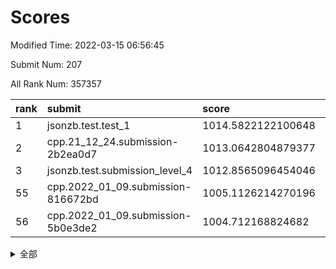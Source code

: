 # Scores

Modified Time: 2022-03-15 06:56:45

Submit Num: 207

All Rank Num: 357357

| rank |               submit               |       score        |       sigma        | pk_num |
| :--- | :--------------------------------- | :----------------- | :----------------- | :----- |
| 1    | jsonzb.test.test_1                 | 1014.5822122100648 | 0.8431141213389666 | 6903   |
| 2    | cpp.21_12_24.submission-2b2ea0d7   | 1013.0642804879377 | 0.8139140460765111 | 6908   |
| 3    | jsonzb.test.submission_level_4     | 1012.8565096454046 | 0.7950620905265293 | 6905   |
| 55   | cpp.2022_01_09.submission-816672bd | 1005.1126214270196 | 0.7289840528899876 | 6909   |
| 56   | cpp.2022_01_09.submission-5b0e3de2 | 1004.712168824682  | 0.7205500073796541 | 6900   |


<details>
<summary>全部</summary>

| rank |                 submit                 |       score        |       sigma        | pk_num |
| :--- | :------------------------------------- | :----------------- | :----------------- | :----- |
| 1    | jsonzb.test.test_1                     | 1014.5822122100648 | 0.8431141213389666 | 6903   |
| 2    | cpp.21_12_24.submission-2b2ea0d7       | 1013.0642804879377 | 0.8139140460765111 | 6908   |
| 3    | jsonzb.test.submission_level_4         | 1012.8565096454046 | 0.7950620905265293 | 6905   |
| 4    | gobigger.level_3.submission_level_3_35 | 1011.9748011635884 | 0.7765418473459572 | 6906   |
| 5    | gobigger.level_3.submission_level_3_2  | 1011.7159056167205 | 0.7671739028610083 | 6908   |
| 6    | gobigger.level_3.submission_level_3_6  | 1011.6215745899896 | 0.7953595849096907 | 6903   |
| 7    | gobigger.level_3.submission_level_3_8  | 1011.4887120432614 | 0.7651335827185562 | 6906   |
| 8    | gobigger.level_3.submission_level_3_21 | 1011.443060209734  | 0.7562178249992787 | 6908   |
| 9    | gobigger.level_3.submission_level_3_24 | 1011.2063899414502 | 0.7762573009337828 | 6906   |
| 10   | gobigger.level_3.submission_level_3_22 | 1011.1093773875874 | 0.7671077084876924 | 6903   |
| 11   | gobigger.level_3.submission_level_3_20 | 1010.9532609523003 | 0.796412495091996  | 6907   |
| 12   | gobigger.level_3.submission_level_3_48 | 1010.8043535600456 | 0.7730300461834401 | 6909   |
| 13   | gobigger.level_3.submission_level_3_31 | 1010.5595886783163 | 0.743494736123974  | 6909   |
| 14   | gobigger.level_3.submission_level_3_12 | 1010.5496418042202 | 0.7711644537085697 | 6908   |
| 15   | gobigger.level_3.submission_level_3_38 | 1010.5009440328898 | 0.7711825552216446 | 6911   |
| 16   | gobigger.level_3.submission_level_3_37 | 1010.4937668171889 | 0.7605073981623256 | 6905   |
| 17   | gobigger.level_3.submission_level_3_19 | 1010.4557647737561 | 0.74883710453157   | 6905   |
| 18   | gobigger.level_3.submission_level_3_29 | 1010.454602693983  | 0.7600997903554227 | 6906   |
| 19   | gobigger.level_3.submission_level_3_18 | 1010.4417756585877 | 0.7676591399808449 | 6908   |
| 20   | gobigger.level_3.submission_level_3_15 | 1010.4366531742404 | 0.7627180758667051 | 6903   |
| 21   | gobigger.level_3.submission_level_3_23 | 1010.3899998862263 | 0.7593280042782266 | 6907   |
| 22   | gobigger.level_3.submission_level_3_47 | 1010.3534259514024 | 0.7868722077073602 | 6908   |
| 23   | gobigger.level_3.submission_level_3_4  | 1010.3242470061111 | 0.7707217297770658 | 6908   |
| 24   | gobigger.level_3.submission_level_3_30 | 1010.313781267531  | 0.7665340694654317 | 6907   |
| 25   | gobigger.level_3.submission_level_3_1  | 1010.2923705843929 | 0.7569796946981663 | 6906   |
| 26   | gobigger.level_3.submission_level_3_14 | 1010.2829181994325 | 0.7279381548455038 | 6907   |
| 27   | gobigger.level_3.submission_level_3_28 | 1010.2535872386109 | 0.761668360265364  | 6905   |
| 28   | gobigger.level_3.submission_level_3_45 | 1010.2434503369149 | 0.7637742618057949 | 6903   |
| 29   | gobigger.level_3.submission_level_3_5  | 1010.2210597942935 | 0.7711796265393593 | 6908   |
| 30   | gobigger.level_3.submission_level_3_36 | 1010.1971137279597 | 0.755490664384192  | 6909   |
| 31   | gobigger.level_3.submission_level_3_27 | 1010.1856562554831 | 0.7565275857882893 | 6908   |
| 32   | gobigger.level_3.submission_level_3_49 | 1010.1384812439928 | 0.7664149123606437 | 6908   |
| 33   | gobigger.level_3.submission_level_3_41 | 1010.0258429431709 | 0.758387138211811  | 6906   |
| 34   | gobigger.level_3.submission_level_3_43 | 1010.0201675746231 | 0.7686744460870021 | 6905   |
| 35   | gobigger.level_3.submission_level_3_17 | 1009.9922603551227 | 0.7490416468137131 | 6903   |
| 36   | gobigger.level_3.submission_level_3_33 | 1009.9667482192108 | 0.7589926902719885 | 6902   |
| 37   | gobigger.level_3.submission_level_3_16 | 1009.9244471123718 | 0.7813238158554529 | 6902   |
| 38   | gobigger.level_3.submission_level_3_10 | 1009.760251792367  | 0.751868912974781  | 6904   |
| 39   | gobigger.level_3.submission_level_3_11 | 1009.6980505753793 | 0.7564287488023997 | 6904   |
| 40   | gobigger.level_3.submission_level_3_3  | 1009.683459435444  | 0.7480740684441172 | 6905   |
| 41   | gobigger.level_3.submission_level_3_44 | 1009.6731832717419 | 0.7731706480259    | 6905   |
| 42   | gobigger.level_3.submission_level_3_9  | 1009.6274103409802 | 0.7497586928641159 | 6905   |
| 43   | gobigger.level_3.submission_level_3_40 | 1009.6147812480169 | 0.7725997991317816 | 6902   |
| 44   | gobigger.level_3.submission_level_3_13 | 1009.4344419935383 | 0.7320855770143609 | 6904   |
| 45   | gobigger.level_3.submission_level_3_39 | 1009.3648835992858 | 0.7301944848654917 | 6905   |
| 46   | gobigger.level_3.submission_level_3_25 | 1009.2442264452142 | 0.7408015152595688 | 6907   |
| 47   | gobigger.level_3.submission_level_3_26 | 1009.1633483958122 | 0.7477805752770302 | 6908   |
| 48   | gobigger.level_3.submission_level_3_34 | 1008.8590885816564 | 0.7636442816041585 | 6906   |
| 49   | gobigger.level_3.submission_level_3_32 | 1008.7965905412203 | 0.7398701366773901 | 6906   |
| 50   | gobigger.level_3.submission_level_3_42 | 1008.7741458233061 | 0.7409909735197672 | 6907   |
| 51   | gobigger.level_3.submission_level_3_46 | 1008.4660917963384 | 0.7686408020424815 | 6907   |
| 52   | gobigger.level_3.submission_level_3_7  | 1008.2622342623745 | 0.7262516727992605 | 6906   |
| 53   | gobigger.level_3.submission_level_3_0  | 1007.5311646682768 | 0.7517686123653509 | 6907   |
| 54   | gobigger.level_1.submission_level_1_13 | 1005.2719209408366 | 0.7189877020487614 | 6903   |
| 55   | cpp.2022_01_09.submission-816672bd     | 1005.1126214270196 | 0.7289840528899876 | 6909   |
| 56   | cpp.2022_01_09.submission-5b0e3de2     | 1004.712168824682  | 0.7205500073796541 | 6900   |
| 57   | gobigger.level_1.submission_level_1_2  | 1004.5481381181343 | 0.7269225297373227 | 6905   |
| 58   | gobigger.level_1.submission_level_1_35 | 1004.5083873961429 | 0.7166370658615095 | 6905   |
| 59   | gobigger.level_1.submission_level_1_4  | 1004.5054465851406 | 0.7185375163751371 | 6902   |
| 60   | gobigger.level_1.submission_level_1_9  | 1004.3637886112057 | 0.7114796371497492 | 6907   |
| 61   | gobigger.level_1.submission_level_1_17 | 1004.3373860952596 | 0.717642141146412  | 6905   |
| 62   | gobigger.level_1.submission_level_1_29 | 1004.2092932237513 | 0.7084762238399838 | 6905   |
| 63   | gobigger.level_1.submission_level_1_1  | 1004.1626130837803 | 0.7206089823094314 | 6903   |
| 64   | gobigger.level_1.submission_level_1_16 | 1003.9085635014018 | 0.7370171338231277 | 6906   |
| 65   | gobigger.level_1.submission_level_1_48 | 1003.8531451241486 | 0.7176906323222487 | 6900   |
| 66   | gobigger.level_1.submission_level_1_14 | 1003.715422611802  | 0.7163347905190431 | 6902   |
| 67   | gobigger.level_1.submission_level_1_36 | 1003.6916714428697 | 0.7153999954519724 | 6905   |
| 68   | gobigger.level_1.submission_level_1_7  | 1003.6665602100485 | 0.710780694335387  | 6908   |
| 69   | gobigger.level_1.submission_level_1_24 | 1003.6657893718013 | 0.7181474748967012 | 6909   |
| 70   | gobigger.level_1.submission_level_1_39 | 1003.5006636606577 | 0.7241495254308057 | 6899   |
| 71   | gobigger.level_1.submission_level_1_34 | 1003.4714510745523 | 0.7195947432562374 | 6904   |
| 72   | gobigger.level_1.submission_level_1_19 | 1003.4305064503212 | 0.7217950958543816 | 6908   |
| 73   | gobigger.level_1.submission_level_1_26 | 1003.4249008574379 | 0.7129452605601798 | 6905   |
| 74   | gobigger.level_1.submission_level_1_40 | 1003.4071187521816 | 0.7100297860611846 | 6906   |
| 75   | gobigger.level_1.submission_level_1_5  | 1003.3976706029387 | 0.7111045773077972 | 6902   |
| 76   | gobigger.level_1.submission_level_1_11 | 1003.3974141525802 | 0.7164619297729866 | 6903   |
| 77   | gobigger.level_1.submission_level_1_15 | 1003.3355701745339 | 0.7141872287876962 | 6911   |
| 78   | gobigger.level_1.submission_level_1_32 | 1003.3287656514619 | 0.7372651216441436 | 6905   |
| 79   | gobigger.level_1.submission_level_1_31 | 1003.2196407765396 | 0.7213714278357167 | 6903   |
| 80   | gobigger.level_1.submission_level_1_45 | 1003.1869880833032 | 0.7086032505603774 | 6906   |
| 81   | gobigger.level_1.submission_level_1_27 | 1003.1396365126978 | 0.7079154446052986 | 6908   |
| 82   | gobigger.level_1.submission_level_1_6  | 1003.0847007654625 | 0.7057643838447617 | 6906   |
| 83   | gobigger.level_1.submission_level_1_42 | 1003.0841559678494 | 0.7208142947680197 | 6902   |
| 84   | gobigger.level_1.submission_level_1_47 | 1003.0567786904915 | 0.7064103681379476 | 6910   |
| 85   | gobigger.level_1.submission_level_1_46 | 1002.9778189355783 | 0.7050856198942416 | 6907   |
| 86   | gobigger.level_1.submission_level_1_41 | 1002.9686800481951 | 0.7286604681864479 | 6905   |
| 87   | gobigger.level_1.submission_level_1_38 | 1002.9576457848555 | 0.7169069391594085 | 6905   |
| 88   | gobigger.level_1.submission_level_1_28 | 1002.925048599444  | 0.719686303290648  | 6906   |
| 89   | gobigger.level_1.submission_level_1_20 | 1002.878874711469  | 0.7078375753544319 | 6901   |
| 90   | gobigger.level_1.submission_level_1_44 | 1002.8448519772354 | 0.7055756229607247 | 6909   |
| 91   | gobigger.level_1.submission_level_1_3  | 1002.8157827119353 | 0.7013822328551781 | 6905   |
| 92   | gobigger.level_1.submission_level_1_37 | 1002.7293163254234 | 0.7324481373429563 | 6906   |
| 93   | gobigger.level_1.submission_level_1_25 | 1002.7108452637158 | 0.726443401118105  | 6906   |
| 94   | gobigger.level_1.submission_level_1_0  | 1002.6852522515468 | 0.7134883661869295 | 6908   |
| 95   | gobigger.level_1.submission_level_1_30 | 1002.609860406399  | 0.7134115584228163 | 6904   |
| 96   | gobigger.level_1.submission_level_1_21 | 1002.5040765922049 | 0.7228809894767806 | 6906   |
| 97   | gobigger.level_1.submission_level_1_8  | 1002.4687023172806 | 0.7205801639433217 | 6905   |
| 98   | gobigger.level_1.submission_level_1_10 | 1002.4660893411835 | 0.7155398331112601 | 6903   |
| 99   | gobigger.level_1.submission_level_1_43 | 1002.3333225072581 | 0.715799144466209  | 6906   |
| 100  | gobigger.level_1.submission_level_1_12 | 1002.2638260541466 | 0.7245160729795737 | 6903   |
| 101  | gobigger.level_1.submission_level_1_49 | 1002.2433402881021 | 0.7080900799215167 | 6907   |
| 102  | gobigger.level_1.submission_level_1_22 | 1002.2285643889994 | 0.711309862098058  | 6908   |
| 103  | gobigger.level_1.submission_level_1_18 | 1002.1960946209834 | 0.7036791657811413 | 6903   |
| 104  | gobigger.level_1.submission_level_1_33 | 1002.0353494616368 | 0.710237211398505  | 6905   |
| 105  | gobigger.level_1.submission_level_1_23 | 1001.9178503379974 | 0.7126758400294968 | 6905   |
| 106  | gobigger.random.submission_random_13   | 997.3061907591299  | 0.7187468515962077 | 6909   |
| 107  | gobigger.random.submission_random_28   | 996.9011320500942  | 0.7031618794566837 | 6908   |
| 108  | gobigger.random.submission_random_33   | 996.8976368329677  | 0.7035558259891834 | 6907   |
| 109  | gobigger.random.submission_random_19   | 996.8907492488195  | 0.7103652507586171 | 6906   |
| 110  | gobigger.random.submission_random_16   | 996.8711819165636  | 0.7237839625288369 | 6909   |
| 111  | gobigger.random.submission_random_17   | 996.8117672000022  | 0.7018584738364952 | 6904   |
| 112  | gobigger.random.submission_random_40   | 996.6927920841631  | 0.7046854718484366 | 6902   |
| 113  | gobigger.random.submission_random_39   | 996.6569711614355  | 0.7079545247354929 | 6904   |
| 114  | gobigger.random.submission_random_21   | 996.6149836911036  | 0.7173399159009869 | 6901   |
| 115  | gobigger.random.submission_random_36   | 996.5773223068252  | 0.7076720835436007 | 6904   |
| 116  | gobigger.random.submission_random_34   | 996.5438757043179  | 0.7154046632744834 | 6906   |
| 117  | gobigger.random.submission_random_35   | 996.5013702994696  | 0.7165939630822976 | 6907   |
| 118  | gobigger.random.submission_random_45   | 996.4536638478432  | 0.7141942396944041 | 6907   |
| 119  | gobigger.random.submission_random_12   | 996.3220181201983  | 0.720385123409673  | 6906   |
| 120  | gobigger.random.submission_random_20   | 996.2306793579999  | 0.7037142184470979 | 6906   |
| 121  | gobigger.random.submission_random_3    | 996.1767607469634  | 0.7042531280979334 | 6905   |
| 122  | gobigger.random.submission_random_10   | 996.173297822614   | 0.7189918642771015 | 6907   |
| 123  | gobigger.random.submission_random_14   | 996.0653634853066  | 0.7169751146930651 | 6909   |
| 124  | gobigger.random.submission_random_49   | 996.0176189459343  | 0.7082230605364394 | 6898   |
| 125  | gobigger.random.submission_random_0    | 995.9988370212909  | 0.6999156977415097 | 6902   |
| 126  | gobigger.random.submission_random_43   | 995.9774427364835  | 0.7205640024032223 | 6905   |
| 127  | gobigger.random.submission_random_32   | 995.9675716718609  | 0.7182992265269817 | 6907   |
| 128  | gobigger.random.submission_random_44   | 995.9544980370547  | 0.707596768984858  | 6910   |
| 129  | gobigger.random.submission_random_26   | 995.9210971781267  | 0.7040343666405101 | 6902   |
| 130  | gobigger.random.submission_random_8    | 995.920541498209   | 0.7145036106773673 | 6910   |
| 131  | gobigger.random.submission_random_31   | 995.9077830050616  | 0.7195585383080194 | 6907   |
| 132  | gobigger.random.submission_random_37   | 995.8923998968622  | 0.7064589818705556 | 6906   |
| 133  | gobigger.random.submission_random_22   | 995.8781819628396  | 0.7164224657779303 | 6902   |
| 134  | gobigger.random.submission_random_18   | 995.8713836200287  | 0.71550981388953   | 6902   |
| 135  | gobigger.random.submission_random_23   | 995.8678665153712  | 0.7052257009405661 | 6901   |
| 136  | gobigger.random.submission_random_42   | 995.7826151232092  | 0.7042288953819104 | 6902   |
| 137  | gobigger.random.submission_random_2    | 995.7400162005544  | 0.7079953167851261 | 6903   |
| 138  | gobigger.random.submission_random_15   | 995.7195028879313  | 0.7253986324923787 | 6903   |
| 139  | gobigger.random.submission_random_24   | 995.6839865938122  | 0.7140945746570916 | 6906   |
| 140  | gobigger.random.submission_random_29   | 995.6357527331304  | 0.7130217064810178 | 6907   |
| 141  | gobigger.random.submission_random_6    | 995.6084585237776  | 0.7117358252057336 | 6905   |
| 142  | gobigger.random.submission_random_7    | 995.5901901768336  | 0.7140352318201297 | 6906   |
| 143  | gobigger.random.submission_random_38   | 995.4677264063337  | 0.7127503819958926 | 6904   |
| 144  | gobigger.random.submission_random_25   | 995.4543712061123  | 0.7045149674063992 | 6909   |
| 145  | gobigger.random.submission_random_30   | 995.4412963310958  | 0.7266261479469931 | 6905   |
| 146  | gobigger.random.submission_random_47   | 995.4201879337847  | 0.7118589932509581 | 6906   |
| 147  | gobigger.random.submission_random_46   | 995.4184110613099  | 0.7037014062118566 | 6908   |
| 148  | gobigger.random.submission_random_11   | 995.4002903260898  | 0.7066133423960443 | 6900   |
| 149  | gobigger.random.submission_random_5    | 995.364172706956   | 0.7198540984086662 | 6907   |
| 150  | gobigger.random.submission_random_41   | 995.2883167910439  | 0.7007476864766353 | 6908   |
| 151  | gobigger.random.submission_random_48   | 995.2538966526504  | 0.7062300304068851 | 6906   |
| 152  | gobigger.random.submission_random_9    | 995.2358219999608  | 0.7184235824670141 | 6901   |
| 153  | gobigger.random.submission_random_4    | 994.9910910265785  | 0.7027636175738522 | 6911   |
| 154  | gobigger.random.submission_random_1    | 994.9076860620902  | 0.7211905337214596 | 6905   |
| 155  | gobigger.random.submission_random_27   | 994.8429106871697  | 0.7072359713033037 | 6904   |
| 156  | gobigger.level_2.submission_level_2_2  | 993.8094508618375  | 0.722160959192146  | 6904   |
| 157  | gobigger.level_2.submission_level_2_46 | 993.7282851322029  | 0.7316546654301918 | 6896   |
| 158  | gobigger.level_2.submission_level_2_48 | 993.6172644516892  | 0.7259456176210766 | 6908   |
| 159  | gobigger.level_2.submission_level_2_20 | 993.4073694656195  | 0.7329551003775623 | 6901   |
| 160  | gobigger.level_2.submission_level_2_24 | 993.3481460728906  | 0.7535608205742729 | 6906   |
| 161  | gobigger.level_2.submission_level_2_41 | 993.3415371183174  | 0.7336437927931495 | 6904   |
| 162  | gobigger.level_2.submission_level_2_33 | 993.2059053758553  | 0.7405945308960948 | 6908   |
| 163  | gobigger.level_2.submission_level_2_10 | 993.1747423047826  | 0.7334906688997801 | 6905   |
| 164  | gobigger.level_2.submission_level_2_19 | 992.9699029507701  | 0.7478711835565662 | 6906   |
| 165  | gobigger.level_2.submission_level_2_42 | 992.7957615113406  | 0.7434338692184811 | 6907   |
| 166  | gobigger.level_2.submission_level_2_22 | 992.753544180737   | 0.7322179699719361 | 6908   |
| 167  | gobigger.level_2.submission_level_2_17 | 992.6693732834324  | 0.7505349907279837 | 6906   |
| 168  | gobigger.level_2.submission_level_2_11 | 992.6554107959464  | 0.7312956915894105 | 6905   |
| 169  | gobigger.level_2.submission_level_2_45 | 992.6528460980684  | 0.7323186100287693 | 6904   |
| 170  | gobigger.level_2.submission_level_2_27 | 992.6070360674413  | 0.7547011796257922 | 6909   |
| 171  | gobigger.level_2.submission_level_2_34 | 992.4644737490321  | 0.7319942646307348 | 6908   |
| 172  | gobigger.level_2.submission_level_2_7  | 992.4459977173709  | 0.7394528976579422 | 6906   |
| 173  | gobigger.level_2.submission_level_2_23 | 992.4352521659838  | 0.7301320778450171 | 6905   |
| 174  | gobigger.level_2.submission_level_2_47 | 992.3989784578929  | 0.7464984269847844 | 6909   |
| 175  | gobigger.level_2.submission_level_2_13 | 992.391324863284   | 0.7366912556008652 | 6908   |
| 176  | gobigger.level_2.submission_level_2_44 | 992.3685653119301  | 0.7399102666511516 | 6907   |
| 177  | gobigger.level_2.submission_level_2_35 | 992.3483495950233  | 0.7444781989604008 | 6906   |
| 178  | gobigger.level_2.submission_level_2_39 | 992.254232239495   | 0.7401391959441449 | 6909   |
| 179  | gobigger.level_2.submission_level_2_31 | 992.0876846363198  | 0.7357403087348333 | 6911   |
| 180  | gobigger.level_2.submission_level_2_36 | 992.0237386743157  | 0.7357943955688269 | 6902   |
| 181  | gobigger.level_2.submission_level_2_28 | 992.0189392105154  | 0.7580420842796898 | 6904   |
| 182  | gobigger.level_2.submission_level_2_29 | 991.9636707004917  | 0.733170638579178  | 6909   |
| 183  | gobigger.level_2.submission_level_2_25 | 991.9160378946123  | 0.7743142177325497 | 6909   |
| 184  | gobigger.level_2.submission_level_2_12 | 991.9044193683021  | 0.7496064190544911 | 6905   |
| 185  | gobigger.level_2.submission_level_2_0  | 991.9029058780733  | 0.7459625039713476 | 6907   |
| 186  | gobigger.level_2.submission_level_2_8  | 991.8696773268746  | 0.740908843859711  | 6900   |
| 187  | gobigger.level_2.submission_level_2_6  | 991.8318475240255  | 0.7464575800666116 | 6898   |
| 188  | gobigger.level_2.submission_level_2_14 | 991.787299777307   | 0.7534986270642359 | 6906   |
| 189  | gobigger.level_2.submission_level_2_15 | 991.7177966705311  | 0.7352312672717869 | 6908   |
| 190  | gobigger.level_2.submission_level_2_1  | 991.7113444332699  | 0.768133762795469  | 6901   |
| 191  | gobigger.level_2.submission_level_2_16 | 991.6087554503958  | 0.7581931733556283 | 6908   |
| 192  | gobigger.level_2.submission_level_2_5  | 991.5357314960512  | 0.7429733460133199 | 6905   |
| 193  | gobigger.level_2.submission_level_2_43 | 991.5322733065357  | 0.7509649835016837 | 6910   |
| 194  | gobigger.level_2.submission_level_2_49 | 991.4938080972207  | 0.7428193809810236 | 6905   |
| 195  | gobigger.level_2.submission_level_2_4  | 991.461340799439   | 0.7429342066004362 | 6911   |
| 196  | gobigger.level_2.submission_level_2_30 | 991.2452869518418  | 0.7636600269019133 | 6904   |
| 197  | gobigger.level_2.submission_level_2_37 | 990.9447887873795  | 0.7566522860097944 | 6899   |
| 198  | gobigger.level_2.submission_level_2_38 | 990.8976114167854  | 0.7527926542182636 | 6907   |
| 199  | gobigger.level_2.submission_level_2_26 | 990.8059201711421  | 0.7425603247781817 | 6898   |
| 200  | gobigger.level_2.submission_level_2_40 | 990.7992511167618  | 0.7616968482349608 | 6903   |
| 201  | gobigger.level_2.submission_level_2_21 | 990.7010219974412  | 0.7738239065132986 | 6902   |
| 202  | gobigger.level_2.submission_level_2_32 | 990.6356732811356  | 0.7505391919637411 | 6910   |
| 203  | gobigger.level_2.submission_level_2_3  | 990.4795831927904  | 0.7509450715721935 | 6907   |
| 204  | gobigger.level_2.submission_level_2_18 | 990.3695791863245  | 0.7768335300382292 | 6903   |
| 205  | gobigger.level_2.submission_level_2_9  | 989.774901546898   | 0.7455988583832217 | 6904   |
| 206  | gobigger.none.submission_none_0        | 976.8567372396456  | 1.3842313149382337 | 6905   |
| 207  | gobigger.none.submission_none_1        | 975.0274148745071  | 1.5312478551923583 | 6908   |

</details>